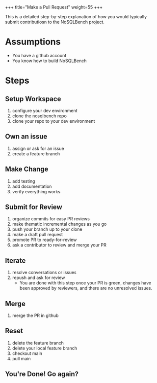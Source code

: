 +++
title="Make a Pull Request"
weight=55
+++

This is a detailed step-by-step explanation of how you would typically submit contributiosn to 
the NoSQLBench project.

# Assumptions

- You have a github account
- You know how to build NoSQLBench

# Steps

## Setup Workspace
   1. configure your dev environment
   2. clone the nosqlbench repo
   3. clone your repo to your dev environment 

## Own an issue 
   1. assign or ask for an issue
   2. create a feature branch

## Make Change
   1. add testing
   2. add documentation
   3. verify everything works

## Submit for Review
   1. organize commits for easy PR reviews
   2. make thematic incremental changes as you go
   3. push your branch up to your clone
   4. make a draft pull request
   5. promote PR to ready-for-review
   6. ask a contributor to review and merge your PR

## Iterate
   1. resolve conversations or issues
   2. repush and ask for review 
      - You are done with this step once your PR is green, changes have been approved by 
        reviewers, and there are no unresolved issues.

## Merge
   1. merge the PR in github

## Reset
   1. delete the feature branch
   2. delete your local feature branch
   3. checkout main
   4. pull main

## You're Done! Go again?


